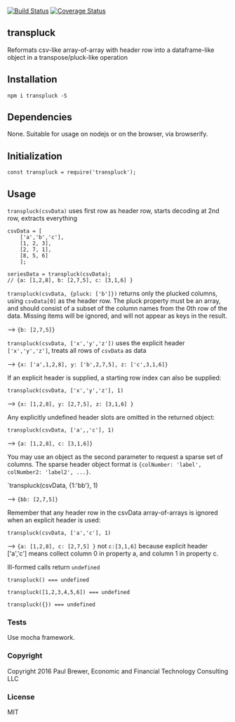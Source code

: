 [![Build Status](https://travis-ci.org/DrPaulBrewer/transpluck.svg?branch=master)](https://travis-ci.org/DrPaulBrewer/transpluck)
[![Coverage Status](https://coveralls.io/repos/github/DrPaulBrewer/transpluck/badge.svg?branch=master)](https://coveralls.io/github/DrPaulBrewer/transpluck?branch=master)

transpluck
----------

Reformats csv-like array-of-array with header row into a dataframe-like object in a transpose/pluck-like operation

## Installation

`npm i transpluck -S`

## Dependencies

None.  Suitable for usage on nodejs or on the browser, via browserify.

## Initialization

`const transpluck = require('transpluck');`

## Usage

`transpluck(csvData)` uses first row as header row, starts decoding at 2nd row, extracts everything

```
csvData = [ 
	['a','b','c'],
	[1, 2, 3],
	[2, 7, 1],
	[8, 5, 6]
	];

seriesData = transpluck(csvData);
// {a: [1,2,8], b: [2,7,5], c: [3,1,6] }
```

`transpluck(csvData, {pluck: ['b']})` returns only the plucked columns, using `csvData[0]` as the header row.
The pluck property must be an array, and should consist of a subset of the column names from the 0th row of the data.
Missing items will be ignored, and will not appear as keys in the result.  

--> `{b: [2,7,5]}`

`transpluck(csvData, ['x','y','z'])` uses the explicit header `['x','y','z']`, treats all rows of `csvData` as data

--> `{x: ['a',1,2,8], y: ['b',2,7,5], z: ['c',3,1,6]}`

If an explicit header is supplied, a starting row index can also be supplied:

`transpluck(csvData, ['x','y','z'], 1)` 

--> `{x: [1,2,8], y: [2,7,5], z: [3,1,6] }`

Any explicitly undefined header slots are omitted in the returned object:

`transpluck(csvData, ['a',,'c'], 1)`

--> `{a: [1,2,8], c: [3,1,6]}`

You may use an object as the second parameter to request a sparse set of columns. The sparse header object format is `{colNumber: 'label', colNumber2: 'label2', ...}`.

`transpluck(csvData, {1:'bb'}, 1)

--> `{bb: [2,7,5]}`

Remember that any header row in the csvData array-of-arrays is ignored when an explicit header is used:

`transpluck(csvData, ['a','c'], 1)`

--> `{a: [1,2,8], c: [2,7,5] }`  not `c:[3,1,6]` because explicit header ['a','c'] means collect column 0 in property a, and column 1 in property c.  

Ill-formed calls return `undefined`

`transpluck() === undefined`

`transpluck([1,2,3,4,5,6]) === undefined` 

`transpluck({}) === undefined`

### Tests

Use mocha framework.

### Copyright

Copyright 2016 Paul Brewer, Economic and Financial Technology Consulting LLC

### License

MIT
